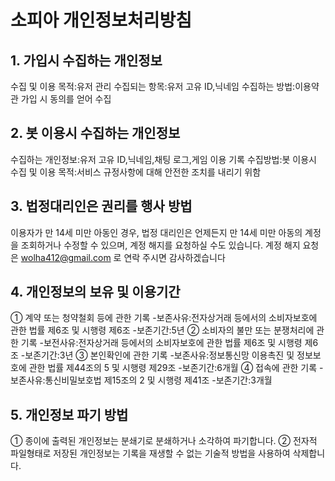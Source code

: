 # 소피아 개인정보처리방침

## 1. 가입시 수집하는 개인정보
수집 및 이용 목적:유저 관리
수집되는 항목:유저 고유 ID,닉네임
수집하는 방법:이용약관 가입 시 동의를 얻어 수집

## 2. 봇 이용시 수집하는 개인정보
수집하는 개인정보:유저 고유 ID,닉네임,채팅 로그,게임 이용 기록
수집방법:봇 이용시
수집 및 이용 목적:서비스 규정사항에 대해 안전한 조치를 내리기 위함

## 3. 법정대리인은 권리를 행사 방법
이용자가 만 14세 미만 아동인 경우, 법정 대리인은 언제든지 만 14세 미만 아동의 계정을 조회하거나 수정할 수 있으며, 계정 해지를 요청하실 수도 있습니다. 계정 해지 요청은 wolha412@gmail.com 로 연락 주시면 감사하겠습니다

## 4. 개인정보의 보유 및 이용기간
① 계약 또는 청약철회 등에 관한 기록
-보존사유:전자상거래 등에서의 소비자보호에 관한 법률 제6조 및 시행령 제6조
-보존기간:5년
② 소비자의 불만 또는 분쟁처리에 관한 기록
-보전사유:전자상거래 등에서의 소비자보호에 관한 법률 제6조 및 시행령 제6조
-보존기간:3년
③ 본인확인에 관한 기록
-보존사유:정보통신망 이용촉진 및 정보보호에 관한 법률 제44조의 5 및 시행령 제29조
-보존기간:6개월
④ 접속에 관한 기록
-보존사유:통신비밀보호법 제15조의 2 및 시행령 제41조
-보존기간:3개월

## 5. 개인정보 파기 방법
① 종이에 출력된 개인정보는 분쇄기로 분쇄하거나 소각하여 파기합니다.
② 전자적 파일형태로 저장된 개인정보는 기록을 재생할 수 없는 기술적 방법을 사용하여 삭제합니다.
